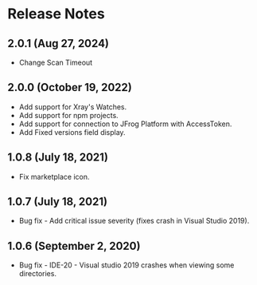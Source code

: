 # Release Notes

## 2.0.1 (Aug 27, 2024)
- Change Scan Timeout

## 2.0.0 (October 19, 2022)
- Add support for Xray's Watches.
- Add support for npm projects.
- Add support for connection to JFrog Platform with AccessToken.
- Add Fixed versions field display.

## 1.0.8 (July 18, 2021)
- Fix marketplace icon.

## 1.0.7 (July 18, 2021)
- Bug fix - Add critical issue severity (fixes crash in Visual Studio 2019).

## 1.0.6 (September 2, 2020)
- Bug fix - IDE-20 - Visual studio 2019 crashes when viewing some directories.
